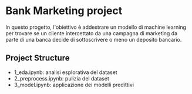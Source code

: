 # Bank Marketing project

In questo progetto, l'obiettivo è addestrare un modello di machine learning per trovare se un cliente intercettato da una campagna di marketing da parte di una banca decide di sottoscrivere o meno un deposito bancario.

## Project Structure

* 1_eda.ipynb: analisi esplorativa del dataset
* 2_preprocess.ipynb: pulizia del dataset
* 3_model.ipynb: applicazione dei modelli predittivi
